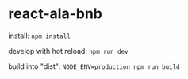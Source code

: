 # react-ala-bnb

install: `npm install`

develop with hot reload: `npm run dev`

build into "dist": `NODE_ENV=production npm run build`
